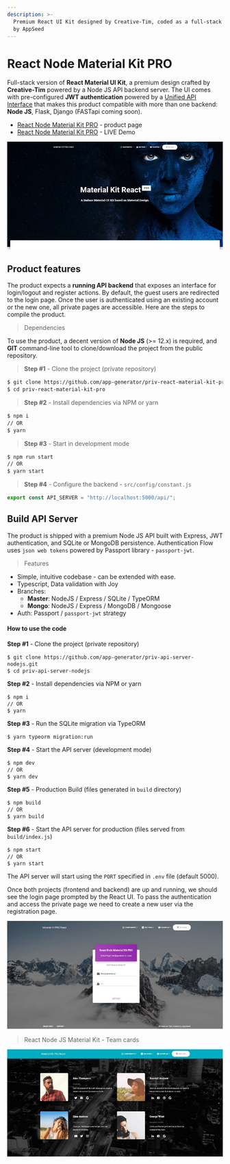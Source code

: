 ```yaml
---
description: >-
  Premium React UI Kit designed by Creative-Tim, coded as a full-stack product
  by AppSeed
---
```


# React Node Material Kit PRO

Full-stack version of **React Material UI Kit**, a premium design crafted by **Creative-Tim** powered by a Node JS API backend server. The UI comes with pre-configured **JWT authentication** powered by a [Unified API Interface](../../boilerplate-code/api-server/api-unified-definition.md) that makes this product compatible with more than one backend: **Node JS**, Flask, Django (FASTapi coming soon).

- [React Node Material Kit PRO](https://appseed.us/product/react-node-js-material-kit-pro) - product page
- [React Node Material Kit PRO](https://react-node-js-material-kit-pro.appseed-srv1.com/) - LIVE Demo

![React Node JS - Material Kit PRO](../../../static/assets/react-node-js-material-kit-pro-xs.jpg)

## Product features

The product expects a **running API backend** that exposes an interface for login/logout and register actions. By default, the guest users are redirected to the login page. Once the user is authenticated using an existing account or the new one, all private pages are accessible. Here are the steps to compile the product.

> Dependencies

To use the product, a decent version of **Node JS** (>= 12.x) is required, and **GIT** command-line tool to clone/download the project from the public repository.

> **Step #1** - Clone the project (private repository)

```bash
$ git clone https://github.com/app-generator/priv-react-material-kit-pro.git
$ cd priv-react-material-kit-pro
```

> **Step #2** - Install dependencies via NPM or yarn

```bash
$ npm i
// OR
$ yarn
```

> **Step #3** - Start in development mode

```bash
$ npm run start
// OR
$ yarn start
```

> **Step #4** - Configure the backend - `src/config/constant.js`

```javascript
export const API_SERVER = "http://localhost:5000/api/";
```

## Build API Server

The product is shipped with a premium Node JS API built with Express, JWT authentication, and SQLite or MongoDB persistence. Authentication Flow uses `json web tokens` powered by Passport library - `passport-jwt`.

> Features

- Simple, intuitive codebase - can be extended with ease.
- Typescript, Data validation with Joy
- Branches:
  - **Master**: NodeJS / Express / SQLite / TypeORM
  - **Mongo**: NodeJS / Express / MongoDB / Mongoose
- Auth: Passport / `passport-jwt` strategy

#### How to use the code

**Step #1** - Clone the project (private repository)

```
$ git clone https://github.com/app-generator/priv-api-server-nodejs.git
$ cd priv-api-server-nodejs
```

**Step #2** - Install dependencies via NPM or yarn

```
$ npm i
// OR
$ yarn
```

**Step #3** - Run the SQLite migration via TypeORM

```
$ yarn typeorm migration:run
```

**Step #4** - Start the API server (development mode)

```
$ npm dev
// OR
$ yarn dev
```

**Step #5** - Production Build (files generated in `build` directory)

```
$ npm build
// OR
$ yarn build
```

**Step #6** - Start the API server for production (files served from `build/index.js`)

```
$ npm start
// OR
$ yarn start
```

The API server will start using the `PORT` specified in `.env` file (default 5000).

Once both projects (frontend and backend) are up and running, we should see the login page prompted by the React UI. To pass the authentication and access the private page we need to create a new user via the registration page.

![React Node JS Material Kit - Login. ](../../../static/assets/react-node-js-material-kit-pro-login-xs.jpg)

> React Node JS Material Kit - Team cards

![React Node JS Material Kit - Team Cards.](../../../static/assets/react-node-js-material-kit-pro-users-xs.jpg)

